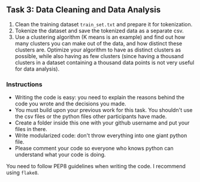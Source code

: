 ## Task 3: Data Cleaning and Data Analysis

1. Clean the training dataset `train_set.txt` and prepare it for tokenization.
2. Tokenize the dataset and save the tokenized data as a separate csv.
3. Use a clustering algorithm (K means is an example) and find out how many clusters you can make out of the data, and how distinct these clusters are. Optimize your algorithm to have as distinct clusters as possible, while also having as few clusters (since having a thousand clusters in a dataset containing a thousand data points is not very useful for data analysis).


### Instructions
- Writing the code is easy: you need to explain the reasons behind the code you wrote and the decisions you made.
- You must build upon your previous work for this task. You shouldn't use the csv files or the python files other participants have made.
- Create a folder inside this one with your github username and put your files in there.
- Write modularized code: don't throw everything into one giant python file.
- Please comment your code so everyone who knows python can understand what your code is doing.

You need to follow PEP8 guidelines when writing the code. I recommend using `flake8`.
